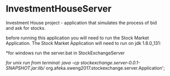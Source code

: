 # InvestmentHouseServer
Investment House project - application that simulates the process of bid and ask for stocks.

before running this application you will need to run the Stock Market Application.
The Stock Market Application will need to run on jdk 1.8.0_131:

*for windows run the server.bat in StockExchangeServer

*for unix run from terminal: 
java -cp stockexchange.server-0.0.1-SNAPSHOT.jar:lib/* org.afeka.sweng2017.stockexchange.server.Application';
